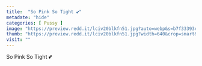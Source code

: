 ```yaml
---
title:  "So Pink So Tight 💕"
metadate: "hide"
categories: [ Pussy ]
image: "https://preview.redd.it/lciv20blkfn51.jpg?auto=webp&s=b7f33393ed0ff4f89239659df848b5f88b4bcddb"
thumb: "https://preview.redd.it/lciv20blkfn51.jpg?width=640&crop=smart&auto=webp&s=078505b9466b30e56bd094258560e2a24f26dedd"
visit: ""
---
```

So Pink So Tight 💕
